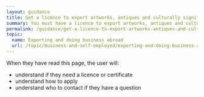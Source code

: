 ```yaml
---
layout: guidance
title: Get a licence to export artworks, antiques and culturally significant goods
summary: You must have a licence to export artworks, antiques and culturally significant goods.
permalink: /guidance/get-a-licence-to-export-artworks-antiques-and-culturally-significant-goods.html
topic:
  name: Exporting and doing business abroad
  url: /topic/business-and-self-employed/exporting-and-doing-business-abroad.html
---
```


When they have read this page, the user will:

- understand if they need a licence or certificate
- understand how to apply
- understand who to contact if they have a question
